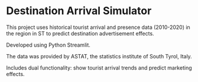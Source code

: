 # Destination Arrival Simulator 

This project uses historical tourist arrival and presence data (2010-2020) in the region in ST to predict destination advertisement effects.

Developed using Python Streamlit.

The data was provided by ASTAT, the statistics institute of South Tyrol, Italy.

Includes dual functionality: show tourist arrival trends and predict marketing effects.

